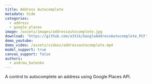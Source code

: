 ```yaml
---
title: Address Autocomplete
metadate: hide
categories:
  - address
  - google places
image: /assets/images/addressautocomplete.jpg
download: 'https://github.com/a33ik/GoogleAddressAutocomplete_PCF'
demo_youtube:
demo_video: /assets/videos/addressautocomplete.mp4
model_support: true
canvas_support: false
authors:
  - andrew_butenko
---
```


A control to autocomplete an address using Google Places API. 
